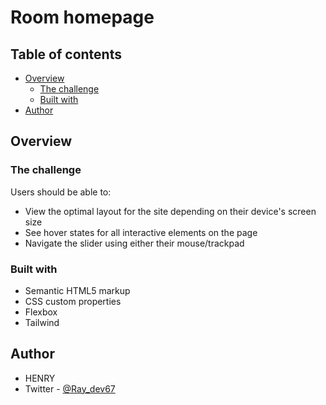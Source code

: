 # Room homepage 

## Table of contents

- [Overview](#overview)
  - [The challenge](#the-challenge)
  - [Built with](#built-with)
- [Author](#author)




## Overview

### The challenge

Users should be able to:

- View the optimal layout for the site depending on their device's screen size
- See hover states for all interactive elements on the page
- Navigate the slider using either their mouse/trackpad


### Built with

- Semantic HTML5 markup
- CSS custom properties
- Flexbox
- Tailwind


## Author

- HENRY
- Twitter - [@Ray_dev67](https://www.twitter.com/Ray_dev67)

